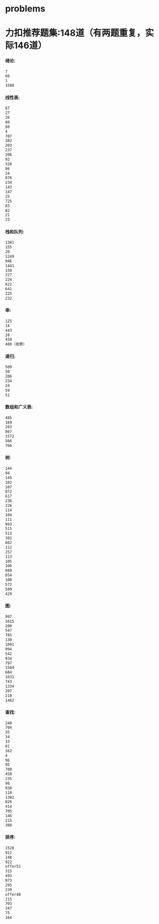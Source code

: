 # problems
# 力扣推荐题集:148道（有两题重复，实际146道）

#### 绪论:

```txt
7
66
1
1588
```

#### 线性表:

```txt
67
27
26
80
88
4
707
382
203
237
206
92
328
86
24
876
234
143
147
25
725
83
82
21
23
```

#### 栈和队列:

```txt
1381
155
20
1249
946
1441
150
227
224
622
641
225
232
```

#### 串:

```txt
125
14
443
28
459
408（收费）
```

#### 递归:

```txt
509
50
206
234
24
59
51
```

#### 数组和广义表:

```txt
485
169
283
867
1572
566
766
```

#### 树:

```txt
144
94
145
102
107
872
617
236
226
114
104
111
993
515
513
101
662
112
257
113
105
106
889
654
100
572
589
429
```

#### 图:

```txt
997
1615
200
547
785
130
1091
994
542
934
797
1584
684
1631
743
1334
207
210
1462
```

#### 查找:

```txt
240
704
35
34
33
81
162
4
96
95
700
450
235
98
938
110
1382
826
414
705
146
215
380
```

#### 排序:

```txt
1528
912
148
922
offer51
315
493
973
295
239
offer40
215
703
347
75
164
```

